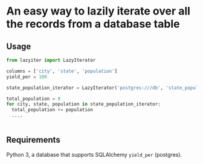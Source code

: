 # An easy way to lazily iterate over all the records from a database table

Usage
-----

```python
from lazyiter import LazyIterator

columns = ['city', 'state', 'population']
yield_per = 100

state_population_iterator = LazyIterator('postgres:///db', 'state_populations', columns, yield_per)

total_population = 0
for city, state, population in state_population_iterator:
  total_population += population
  ....
    
```

Requirements
-----
Python 3, a database that supports SQLAlchemy `yield_per` (postgres).
